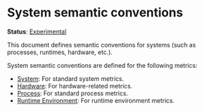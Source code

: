# System semantic conventions

**Status**: [Experimental][DocumentStatus]

This document defines semantic conventions for systems (such as processes, runtimes, hardware, etc.).

System semantic conventions are defined for the following metrics:

* [System](system-metrics.md): For standard system metrics.
* [Hardware](hardware-metrics.md): For hardware-related metrics.
* [Process](process-metrics.md): For standard process metrics.
* [Runtime Environment](runtime-environment-metrics.md): For runtime environment metrics.

[DocumentStatus]: https://github.com/open-telemetry/opentelemetry-specification/blob/v1.21.0/specification/document-status.md
